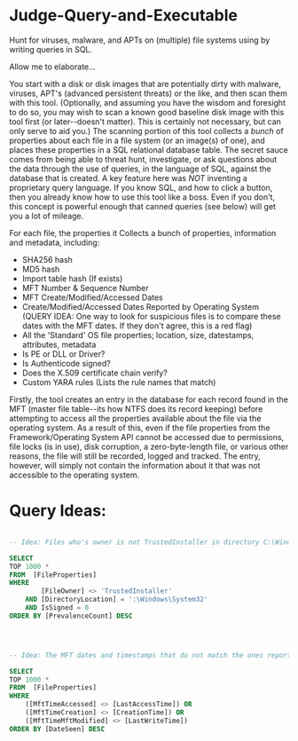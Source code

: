 # Judge-Query-and-Executable
Hunt for viruses, malware, and APTs on (multiple) file systems using by writing queries in SQL.

Allow me to elaborate...

You start with a disk or disk images that are potentially dirty with malware, viruses, APT's (advanced persistent threats) or the like, and then scan them with this tool. (Optionally, and assuming you have the wisdom and foresight to do so, you may wish to scan a known good baseline disk image with this tool first (or later--doesn't matter). This is certainly not necessary, but can only serve to aid you.) The scanning portion of this tool collects a _bunch_ of properties about each file in a file system (or an image(s) of one), and places these properties in a SQL relational database table. The secret sauce comes from being able to threat hunt, investigate, or ask questions about the data through the use of queries, in the language of SQL, against the database that is created. A key feature here was _NOT_ inventing a proprietary query language. If you know SQL, and how to click a button, then you already know how to use this tool like a boss. Even if you don't, this concept is powerful enough that canned queries (see below) will get you a lot of mileage.

 
For each file, the properties it  Collects a bunch of properties, information and metadata, including:
 - SHA256 hash
 - MD5 hash
 - Import table hash (If exists)
 - MFT Number & Sequence Number
 - MFT Create/Modified/Accessed Dates
 - Create/Modified/Accessed Dates Reported by Operating System (QUERY IDEA: One way to look for suspicious files is to compare these dates with the MFT dates. If they don't agree, this is a red flag)
 - All the 'Standard' OS file properties; location, size, datestamps, attributes, metadata
 - Is PE or DLL or Driver?
 - Is Authenticode signed? 
 - Does the X.509 certificate chain verify?
 - Custom YARA rules (Lists the rule names that match)
 
 
Firstly, the tool creates an entry in the database for each record found in the MFT (master file table--its how NTFS does its record keeping) before attempting to access all the properties available about the file via the operating system. As a result of this, even if the file properties from the Framework/Operating System API cannot be accessed due to permissions, file locks (is in use), disk corruption, a zero-byte-length file, or various other reasons, the file will still be recorded, logged and tracked. The entry, however, will simply not contain the information about it that was not accessible to the operating system.


Query Ideas:
======

```SQL

-- Idea: Files who's owner is not TrustedInstaller in directory C:\Windows\System32\ should be an empty set.

SELECT 
TOP 1000 * 
FROM  [FileProperties]
WHERE
        [FileOwner] <> 'TrustedInstaller'
    AND [DirectoryLocation] = ':\Windows\System32'
    AND IsSigned = 0
ORDER BY [PrevalenceCount] DESC




-- Idea: The MFT dates and timestamps that do not match the ones reported by the OS meta-data is highly suspicious.

SELECT 
TOP 1000 * 
FROM  [FileProperties]
WHERE
	([MftTimeAccessed] <> [LastAccessTime]) OR
	([MftTimeCreation] <> [CreationTime]) OR
	([MftTimeMftModified] <> [LastWriteTime])
ORDER BY [DateSeen] DESC
```
